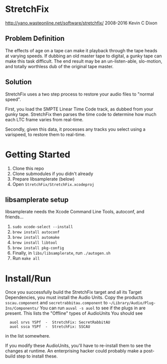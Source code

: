 # StretchFix
http://yano.wasteonline.net/software/stretchfix/
2008-2016 Kevin C Dixon

## Problem Definition 
The effects of age on a tape can make it playback through the tape heads at varying speeds. If dubbing an old master tape to digital, a gunky tape can make this task difficult. The end result may be an un-listen-able, slo-motion, and totally worthless dub of the original tape master. 

## Solution
StretchFix uses a two step process to restore your audio files to "normal speed".

First, you load the SMPTE Linear Time Code track, as dubbed from your gunky tape. StretchFix then parses the time code to determine how much each LTC frame varies from real-time.

Secondly, given this data, it processes any tracks you select using a varispeed, to restore them to real-time.

# Getting Started

1. Clone this repo
2. Clone submodules if you didn't already
3. Prepare libsamplerate (below)
4. Open `StretchFix/StretchFix.xcodeproj`

## libsamplerate setup
libsamplerate needs the Xcode Command Line Tools, autoconf, and friends...

1. `sudo xcode-select --install`
2. `brew install autoconf`
3. `brew install automake`
4. `brew install libtool`
5. `brew install pkg-config`
6. Finally, in `libs/libsamplerate`, run `./autogen.sh`
7. Run `make all`

# Install/Run
Once you successfully build the StretchFix target and all its Target Dependencies, you must install the Audio Units.
Copy the products `sscau.component` and `secretrabbitau.component` to `~/Library/Audio/Plug-Ins/Components/`
You can run `auval -s auol` to see if the plugs in are present. This lists the "Offline" types of AudioUnits
You should see
```
  auol srvs YSPf  -  StretchFix: SecretRabbitAU
  auol ssca YSPf  -  StretchFix: SSCAU
```
in the list somewhere.

If you modify these AudioUnits, you'll have to re-install them to see the changes at runtime. An enterprising hacker could probably make a post-build step to install these.
